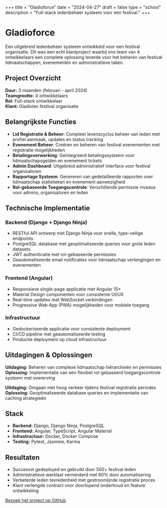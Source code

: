+++
title = "Gladioforce"
date = "2024-04-27"
draft = false
type = "school"
description = "Full-stack ledenbeheer systeem voor een festival."
+++

# Gladioforce

Een uitgebreid ledenbeheer systeem ontwikkeld voor een festival organisatie. Dit was een echt klantproject waarbij ons team van 4 ontwikkelaars een complete oplossing leverde voor het beheren van festival lidmaatschappen, evenementen en administratieve taken.

## Project Overzicht

**Duur:** 3 maanden (februari - april 2024)  
**Teamgrootte:** 4 ontwikkelaars  
**Rol:** Full-stack ontwikkelaar  
**Klant:** Gladiolen festival organisatie

## Belangrijkste Functies

- **Lid Registratie & Beheer**: Compleet levenscyclus beheer van leden met profiel aanmaak, updates en status tracking
- **Evenement Beheer**: Creëren en beheren van festival evenementen met registratie mogelijkheden
- **Betalingsverwerking**: Geïntegreerd betalingssysteem voor lidmaatschapsgelden en evenement tickets
- **Admin Dashboard**: Uitgebreid administratief interface voor festival organisatoren
- **Rapportage Systeem**: Genereren van gedetailleerde rapporten over lidmaatschap statistieken en evenement aanwezigheid
- **Rol-gebaseerde Toegangscontrole**: Verschillende permissie niveaus voor admins, organisatoren en leden

## Technische Implementatie

### Backend (Django + Django Ninja)
- RESTful API ontwerp met Django Ninja voor snelle, type-veilige endpoints
- PostgreSQL database met geoptimaliseerde queries voor grote leden datasets
- JWT authenticatie met rol-gebaseerde permissies
- Geautomatiseerde email notificaties voor lidmaatschap verlengingen en evenementen

### Frontend (Angular)
- Responsieve single-page applicatie met Angular 15+
- Material Design componenten voor consistente UI/UX
- Real-time updates met WebSocket verbindingen
- Progressive Web App (PWA) mogelijkheden voor mobiele toegang

### Infrastructuur
- Gedockeriseerde applicatie voor consistente deployment
- CI/CD pipeline met geautomatiseerde testing
- Productie deployment op cloud infrastructuur

## Uitdagingen & Oplossingen

**Uitdaging:** Beheren van complexe lidmaatschap hiërarchieën en permissies  
**Oplossing:** Implementatie van een flexibel rol-gebaseerd toegangscontrole systeem met overerving

**Uitdaging:** Omgaan met hoog verkeer tijdens festival registratie periodes  
**Oplossing:** Geoptimaliseerde database queries en implementatie van caching strategieën

## Stack
- **Backend:** Django, Django Ninja, PostgreSQL
- **Frontend:** Angular, TypeScript, Angular Material
- **Infrastructuur:** Docker, Docker Compose
- **Testing:** Pytest, Jasmine, Karma

## Resultaten
- Succesvol gedeployed en gebruikt door 500+ festival leden
- Administratieve werklast verminderd met 60% door automatisering
- Verbeterde leden tevredenheid met gestroomlijnde registratie proces
- Klant verlengde contract voor doorlopend onderhoud en feature ontwikkeling

[Bezoek het project op GitHub](https://github.com/GladioForce-Org/GladioForce)

